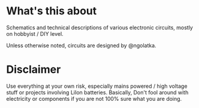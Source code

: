 # What's this about
Schematics and technical descriptions of various electronic circuits,
mostly on hobbyist / DIY level.

Unless otherwise noted, circuits are designed by @ngolatka.

# Disclaimer
Use everything at your own risk, especially mains powered / high voltage
stuff or projects involving LiIon batteries. Basically, Don't fool around
with electricity or components if you are not 100% sure what you are doing.
